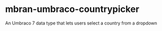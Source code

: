 # mbran-umbraco-countrypicker
An Umbraco 7 data type that lets users select a country from a dropdown
